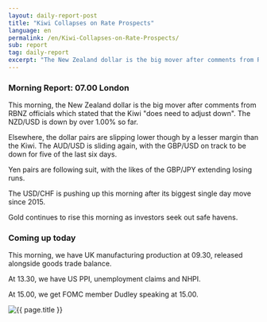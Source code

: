 ```yaml
---
layout: daily-report-post
title: "Kiwi Collapses on Rate Prospects"
language: en
permalink: /en/Kiwi-Collapses-on-Rate-Prospects/
sub: report
tag: daily-report
excerpt: "The New Zealand dollar is the big mover after comments from RBNZ officials which stated that the Kiwi ..."
---
```

### Morning Report: 07.00 London

This morning, the New Zealand dollar is the big mover after comments from RBNZ officials which stated that the Kiwi "does need to adjust down". The NZD/USD is down by over 1.00% so far. 

Elsewhere, the dollar pairs are slipping lower though by a lesser margin than the Kiwi. The AUD/USD is sliding again, with the GBP/USD on track to be down for five of the last six days. 

Yen pairs are following suit, with the likes of the GBP/JPY extending losing runs. 

The USD/CHF is pushing up this morning after its biggest single day move since 2015. 

Gold continues to rise this morning as investors seek out safe havens. 

### Coming up today

This morning, we have UK manufacturing production at 09.30, released alongside goods trade balance. 

At 13.30, we have US PPI, unemployment claims and NHPI. 

At 15.00, we get FOMC member Dudley speaking at 15.00.

<p><img src="{{ "/assets/images/daily-report/2017-08-10_07-10-37.jpg" | relative_url }}" alt="{{ page.title }}" title="{{ page.title }}"></p>